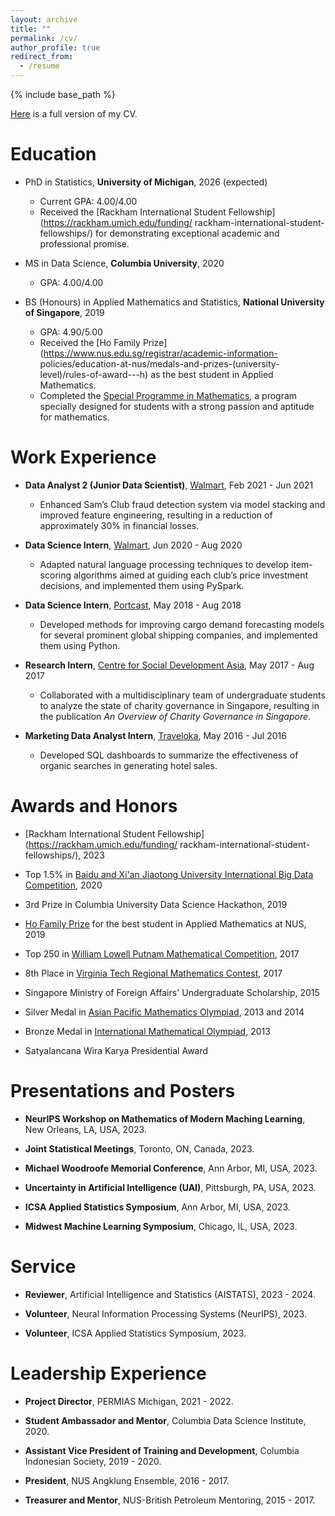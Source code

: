 ```yaml
---
layout: archive
title: ""
permalink: /cv/
author_profile: true
redirect_from:
  - /resume
---
```


{% include base_path %}

[Here](http://k-wib.github.io/files/cv_wibisono_jan_24.pdf) is a full version of my CV.

Education
======
* PhD in Statistics, **University of Michigan**, 2026 (expected)
	* Current GPA: 4.00/4.00
	* Received the [Rackham International Student Fellowship](https://rackham.umich.edu/funding/	rackham-international-student-fellowships/) for demonstrating exceptional academic and 		professional promise.

* MS in Data Science, **Columbia University**, 2020
	* GPA: 4.00/4.00

* BS (Honours) in Applied Mathematics and Statistics, **National University of Singapore**, 2019
	* GPA: 4.90/5.00
	* Received the [Ho Family Prize](https://www.nus.edu.sg/registrar/academic-information-		policies/education-at-nus/medals-and-prizes-(university-level)/rules-of-award---h) as the 	best student in Applied Mathematics.
	* Completed the [Special Programme in Mathematics](https://www.math.nus.edu.sg/ug/spm/), a 	program specially designed for students with a strong passion and aptitude for mathematics.

Work Experience
======
* **Data Analyst 2 (Junior Data Scientist)**, [Walmart](https://www.walmart.com/), Feb 2021 - Jun 2021
	* Enhanced Sam’s Club fraud detection system via model stacking and improved feature engineering, resulting in a reduction of approximately 30% in financial losses.

* **Data Science Intern**, [Walmart](https://www.walmart.com/), Jun 2020 - Aug 2020
	* Adapted natural language processing techniques to develop item-scoring algorithms aimed at 	guiding each club’s price investment decisions, and implemented them using PySpark.

* **Data Science Intern**, [Portcast](https://portcast.io/), May 2018 - Aug 2018
	* Developed methods for improving cargo demand forecasting models for several prominent 	global shipping companies, and implemented them using Python.

* **Research Intern**, [Centre for Social Development Asia](https://fass.nus.edu.sg/swk/csda-overview/), May 2017 - Aug 2017
	* Collaborated with a multidisciplinary team of undergraduate students to analyze the state 	of charity governance in Singapore, resulting in the publication _An Overview of Charity 	Governance in Singapore_.

* **Marketing Data Analyst Intern**, [Traveloka](https://www.traveloka.com/en-id/), May 2016 - Jul 2016
	* Developed SQL dashboards to summarize the effectiveness of organic searches in generating 	hotel sales.

  
Awards and Honors
======
* [Rackham International Student Fellowship](https://rackham.umich.edu/funding/	rackham-international-student-fellowships/), 2023

* Top 1.5% in [Baidu and Xi'an Jiaotong University International Big Data Competition](https://aistudio.baidu.com/aistudio/competition/detail/91/0/introduction), 2020

* 3rd Prize in Columbia University Data Science Hackathon, 2019

* [Ho Family Prize](https://www.nus.edu.sg/registrar/academic-information-policies/education-at-nus/medals-and-prizes-(university-level)/rules-of-award---h) for the best student in Applied Mathematics at NUS, 2019

* Top 250 in [William Lowell Putnam Mathematical Competition](https://www.maa.org/math-competitions/putnam-competition), 2017

* 8th Place in [Virginia Tech Regional Mathematics Contest](https://personal.math.vt.edu/plinnell/Vtregional/), 2017

* Singapore Ministry of Foreign Affairs' Undergraduate Scholarship, 2015

* Silver Medal in [Asian Pacific Mathematics Olympiad](https://www.apmo-official.org/), 2013 and 2014

* Bronze Medal in [International Mathematical Olympiad](https://www.imo-official.org/), 2013

* Satyalancana Wira Karya Presidential Award


Presentations and Posters
======
* **NeurIPS Workshop on Mathematics of Modern Maching Learning**, New Orleans, LA, USA, 2023.

* **Joint Statistical Meetings**, Toronto, ON, Canada, 2023.

* **Michael Woodroofe Memorial Conference**, Ann Arbor, MI, USA, 2023.

* **Uncertainty in Artificial Intelligence (UAI)**, Pittsburgh, PA, USA, 2023.

* **ICSA Applied Statistics Symposium**, Ann Arbor, MI, USA, 2023.

* **Midwest Machine Learning Symposium**, Chicago, IL, USA, 2023.

Service
======
* **Reviewer**, Artificial Intelligence and Statistics (AISTATS), 2023 - 2024.

* **Volunteer**, Neural Information Processing Systems (NeurIPS), 2023.

* **Volunteer**, ICSA Applied Statistics Symposium, 2023.


Leadership Experience
======
* **Project Director**, PERMIAS Michigan, 2021 - 2022.

* **Student Ambassador and Mentor**, Columbia Data Science Institute, 2020.

* **Assistant Vice President of Training and Development**, Columbia Indonesian Society, 2019 - 2020.

* **President**, NUS Angklung Ensemble, 2016 - 2017.

* **Treasurer and Mentor**, NUS-British Petroleum Mentoring, 2015 - 2017.